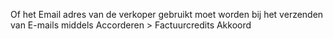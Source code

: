 Of het Email adres van de verkoper gebruikt moet worden bij het verzenden van E-mails middels Accorderen > Factuurcredits Akkoord
